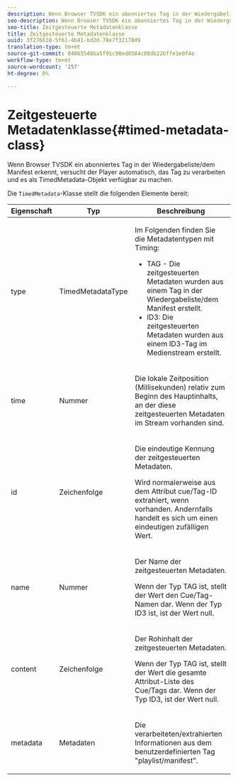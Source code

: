 ```yaml
---
description: Wenn Browser TVSDK ein abonniertes Tag in der Wiedergabeliste/dem Manifest erkennt, versucht der Player automatisch, das Tag zu verarbeiten und es als TimedMetadata-Objekt verfügbar zu machen.
seo-description: Wenn Browser TVSDK ein abonniertes Tag in der Wiedergabeliste/dem Manifest erkennt, versucht der Player automatisch, das Tag zu verarbeiten und es als TimedMetadata-Objekt verfügbar zu machen.
seo-title: Zeitgesteuerte Metadatenklasse
title: Zeitgesteuerte Metadatenklasse
uuid: 3f276618-5f61-4b41-bd2d-78e7f32178d9
translation-type: tm+mt
source-git-commit: 040655d8ba5f91c98ed0584c08db226ffe1e0f4e
workflow-type: tm+mt
source-wordcount: '257'
ht-degree: 0%

---
```



# Zeitgesteuerte Metadatenklasse{#timed-metadata-class}

Wenn Browser TVSDK ein abonniertes Tag in der Wiedergabeliste/dem Manifest erkennt, versucht der Player automatisch, das Tag zu verarbeiten und es als TimedMetadata-Objekt verfügbar zu machen.

Die `TimedMetadata`-Klasse stellt die folgenden Elemente bereit:

<table id="table_5827A0626EDC45F68DC3E7644F3EFF69"> 
 <thead> 
  <tr> 
   <th colname="col1" class="entry"> Eigenschaft </th> 
   <th colname="col02" class="entry"> Typ </th> 
   <th colname="col2" class="entry"> Beschreibung </th> 
  </tr>
 </thead>
 <tbody> 
  <tr> 
   <td colname="col1"> <p>type </p> </td> 
   <td colname="col02"> <p><span class="codeph"> TimedMetadataType</span> </p> </td> 
   <td colname="col2"> <p>Im Folgenden finden Sie die Metadatentypen mit Timing: 
     <ul id="ul_E79C375A54C64BF09A927EE8983E98E3"> 
      <li id="li_F1907521CDBE47E282A87AF0A7A1477A">TAG - Die zeitgesteuerten Metadaten wurden aus einem Tag in der Wiedergabeliste/dem Manifest erstellt. </li> 
      <li id="li_5B0C0B0F247144709F86E6654A5AB500">ID3: Die zeitgesteuerten Metadaten wurden aus einem ID3-Tag im Medienstream erstellt. </li> 
     </ul> </p> </td> 
  </tr> 
  <tr> 
   <td colname="col1"> <p>time </p> </td> 
   <td colname="col02"> <p>Nummer </p> </td> 
   <td colname="col2"> <p>Die lokale Zeitposition (Millisekunden) relativ zum Beginn des Hauptinhalts, an der diese zeitgesteuerten Metadaten im Stream vorhanden sind. </p> </td> 
  </tr> 
  <tr> 
   <td colname="col1"> <p>id </p> </td> 
   <td colname="col02"> <p>Zeichenfolge </p> </td> 
   <td colname="col2"> <p>Die eindeutige Kennung der zeitgesteuerten Metadaten. </p> <p>Wird normalerweise aus dem Attribut cue/Tag-ID extrahiert, wenn vorhanden. Andernfalls handelt es sich um einen eindeutigen zufälligen Wert. </p> </td> 
  </tr> 
  <tr> 
   <td colname="col1"> <p>name </p> </td> 
   <td colname="col02"> <p>Nummer </p> </td> 
   <td colname="col2"> <p>Der Name der zeitgesteuerten Metadaten. </p> <p>Wenn der Typ TAG ist, stellt der Wert den Cue/Tag-Namen dar. Wenn der Typ ID3 ist, ist der Wert null. </p> </td> 
  </tr> 
  <tr> 
   <td colname="col1"> <p>content </p> </td> 
   <td colname="col02"> <p>Zeichenfolge </p> </td> 
   <td colname="col2"> <p>Der Rohinhalt der zeitgesteuerten Metadaten. </p> <p>Wenn der Typ TAG ist, stellt der Wert die gesamte Attribut-Liste des Cue/Tags dar. Wenn der Typ ID3, ist der Wert null. </p> </td> 
  </tr> 
  <tr> 
   <td colname="col1"> <p>metadata </p> </td> 
   <td colname="col02"> <p><span class="codeph"> Metadaten</span> </p> </td> 
   <td colname="col2"> <p>Die verarbeiteten/extrahierten Informationen aus dem benutzerdefinierten Tag "playlist/manifest". </p> </td> 
  </tr> 
 </tbody> 
</table>

